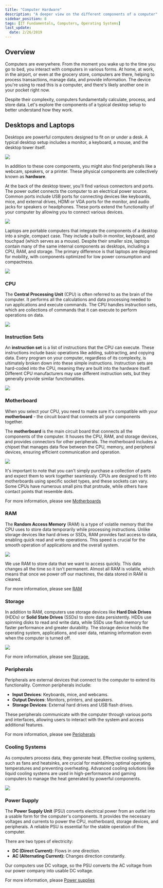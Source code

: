 ```yaml
---
title: "Computer Hardware"
description: "A deeper view on the different components of a computer"
sidebar_position: 8
tags: [IT Fundamentals, Computers, Operating Systems]
last_update:
  date: 2/26/2019
---
```




## Overview

Computers are everywhere. From the moment you wake up to the time you go to bed, you interact with computers in various forms. At home, at work, in the airport, or even at the grocery store, computers are there, helping to process transactions, manage data, and provide information. The device you're using to read this is a computer, and there's likely another one in your pocket right now. 

Despite their complexity, computers fundamentally calculate, process, and store data. Let's explore the components of a typical desktop setup to better understand how they work.

## Desktops and Laptops

Desktops are powerful computers designed to fit on or under a desk. A typical desktop setup includes a monitor, a keyboard, a mouse, and the desktop tower itself.

<div class="img-center">

![](/img/docs/comphwdesktops2.png)

</div>

In addition to these core components, you might also find peripherals like a webcam, speakers, or a printer. These physical components are collectively known as **hardware**.

At the back of the desktop tower, you'll find various connectors and ports. The power outlet connects the computer to an electrical power source. Common ports include USB ports for connecting devices like keyboards, mice, and external drives, HDMI or VGA ports for the monitor, and audio jacks for speakers or headphones. These ports extend the functionality of your computer by allowing you to connect various devices.

<div class="img-center">

![](/img/docs/backpanel.jpg)

</div>

Laptops are portable computers that integrate the components of a desktop into a single, compact case. They include a built-in monitor, keyboard, and touchpad (which serves as a mouse). Despite their smaller size, laptops contain many of the same internal components as desktops, including a CPU, RAM, and storage. The primary difference is that laptops are designed for mobility, with components optimized for low power consumption and compactness.

<div class="img-center">

![](/img/docs/basics-laptop-sample-photo-parts.png)

</div>

### CPU

The **Central Processing Unit** (CPU) is often referred to as the brain of the computer. It performs all the calculations and data processing needed to run applications and execute commands. The CPU handles instruction sets, which are collections of commands that it can execute to perform operations on data.

<div class="img-center">

![](/img/docs/Intel-CPU1.jpg)

</div>

### Instruction Sets

An **instruction set** is a list of instructions that the CPU can execute. These instructions include basic operations like adding, subtracting, and copying data. Every program on your computer, regardless of its complexity, is ultimately broken down into these simple instructions. Instruction sets are hard-coded into the CPU, meaning they are built into the hardware itself. Different CPU manufacturers may use different instruction sets, but they generally provide similar functionalities.

<div class="img-center">

![](/img/docs/8085-instruction-set.png)

</div>

### Motherboard

When you select your CPU, you need to make sure it's compatible with your **motherboard** - the circuit board that connects all your components together. 

The **motherboard** is the main circuit board that connects all the components of the computer. It houses the CPU, RAM, and storage devices, and provides connectors for other peripherals. The motherboard includes a chipset that manages data flow between the CPU, memory, and peripheral devices, ensuring efficient communication and operation.

<div class="img-center">

![](/img/docs/the-motherboard-diagram.jpg)

</div>

It's important to note that you can't simply purchase a collection of parts and expect them to work together seamlessly. CPUs are designed to fit into motherboards using specific socket types, and these sockets can vary. Some CPUs have numerous small pins that protrude, while others have contact points that resemble dots.

For more information, please see [Motherboards](./009-Motherboard.md)

### RAM

The **Random Access Memory** (RAM) is a type of volatile memory that the CPU uses to store data temporarily while processing instructions. Unlike storage devices like hard drives or SSDs, RAM provides fast access to data, enabling quick read and write operations. This speed is crucial for the smooth operation of applications and the overall system.

<div class="img-center">

![](/img/docs/comphwram.png)

</div>

We use RAM to store data that we want to access quickly. This data changes all the time so it isn't permanent. Almost all RAM is volatile, which means that once we power off our machines, the data stored in RAM is cleared.

For more information, please see [RAM](./010-RAM.md)


### Storage

In addition to RAM, computers use storage devices like **Hard Disk Drives** (HDDs) or **Solid State Drives** (SSDs) to store data persistently. HDDs use spinning disks to read and write data, while SSDs use flash memory for faster performance and greater durability. The storage device holds the operating system, applications, and user data, retaining information even when the computer is turned off.

<div class="img-center">

![](/img/docs/ssd-vs-hdd-hero-1688630547197.jpeg)

</div>

For more information, please see [Storage.](./011-Storage.md)


### Peripherals

Peripherals are external devices that connect to the computer to extend its functionality. Common peripherals include:

- **Input Devices**: Keyboards, mice, and webcams.
- **Output Devices**: Monitors, printers, and speakers.
- **Storage Devices**: External hard drives and USB flash drives.

These peripherals communicate with the computer through various ports and interfaces, allowing users to interact with the system and access additional features.

For more information, please see [Peripherals](./012-Peripherals.md)

### Cooling Systems

As computers process data, they generate heat. Effective cooling systems, such as fans and heatsinks, are crucial for maintaining optimal operating temperatures and preventing overheating. Advanced cooling solutions like liquid cooling systems are used in high-performance and gaming computers to manage the heat generated by powerful components.


<div class="img-center">

![](/img/docs/comphwcpuheatsinkandfan.png)

</div>

### Power Supply

The **Power Supply Unit** (PSU) converts electrical power from an outlet into a usable form for the computer's components. It provides the necessary voltages and currents to power the CPU, motherboard, storage devices, and peripherals. A reliable PSU is essential for the stable operation of the computer.

There are two types of electricity:

- **DC (Direct Current):** Flows in one direction.
- **AC (Alternating Current):** Changes direction constantly.

Our computers use DC voltage, so the PSU converts the AC voltage from our power company into usable DC voltage.

For more information, please [Power supplies](./013-Power-Supply.md)


